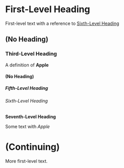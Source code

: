 # <a id="First-Level_Heading"></a>First-Level Heading

First-level text with a reference to [Sixth-Level Heading](#Sixth-Level_Heading)

## (No Heading)

### <a id="Third-Level_Heading"></a>Third-Level Heading

A definition of **Apple**

#### (No Heading)

##### <a id="Fifth-Level_Heading"></a>Fifth-Level Heading

###### <a id="Sixth-Level_Heading"></a>Sixth-Level Heading

<a id="Seventh-Level_Heading"></a>**Seventh-Level Heading**

Some text with _Apple_

# (Continuing)

More first-level text.
